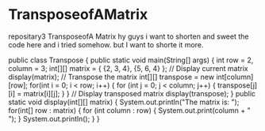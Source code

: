 # TransposeofAMatrix
repositary3 TransposeofA Matrix
hy guys i want to shorten and sweet the code here and i tried somehow. but I want to shorte it more.

public class Transpose {
    public static void main(String[] args) {
        int row = 2, column = 3;
        int[][] matrix = { {2, 3, 4}, {5, 6, 4} };
        // Display current matrix
        display(matrix);
        // Transpose the matrix
        int[][] transpose = new int[column][row];
        for(int i = 0; i < row; i++) {
            for (int j = 0; j < column; j++) {
                transpose[j][i] = matrix[i][j];
            }
        }
        // Display transposed matrix
        display(transpose);
    }
    public static void display(int[][] matrix) {
        System.out.println("The matrix is: ");
        for(int[] row : matrix) {
            for (int column : row) {
                System.out.print(column + "    ");
            }
            System.out.println();
        }
    }
